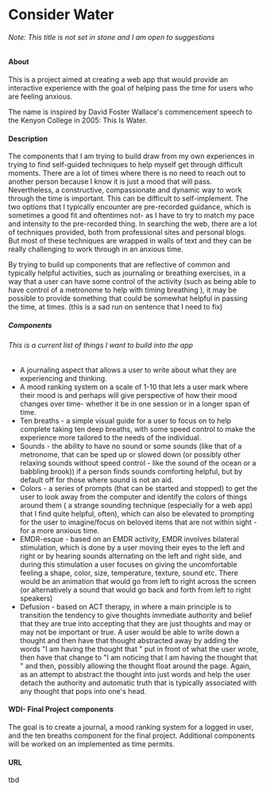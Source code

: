 # Consider Water
###### Note: This title is not set in stone and I am open to suggestions

#### About
 This is a project aimed at creating a web app that would provide an interactive experience with the goal of helping pass the time for users who are feeling anxious.

 The name is inspired by David Foster Wallace's commencement speech to the Kenyon College in 2005: This Is Water.  


#### Description
  The components that I am trying to build draw from my own experiences in trying to find self-guided techniques to help myself get through difficult moments.  There are a lot of times where there is no need to reach out to another person because I know it is just a mood that will pass. Nevertheless, a constructive, compassionate and dynamic way to work through the time is important. This can be difficult to self-implement. The two options that I typically encounter are pre-recorded guidance, which is sometimes a good fit and oftentimes not- as I have to try to match my pace and intensity to the pre-recorded thing. In searching the web, there are a lot of techniques provided, both from professional sites and personal blogs. But most of these techniques are wrapped in walls of text and they can be really challenging to work through in an anxious time.  

  By trying to build up components that are reflective of common and typically helpful activities, such as journaling or breathing exercises, in a way that a user can have some control of the activity (such as being able to have control of a metronome to help with timing breathing ), it may be possible to provide something that could be somewhat helpful in passing the time, at times. (this is a sad run on sentence that I need to fix)

##### Components

###### This is a current list of things I want to build into the app

 - A journaling aspect that allows a user to write about what they are experiencing and thinking.
 - A mood ranking system on a scale of 1-10 that lets a user mark where their mood is and perhaps will give perspective of how their mood changes over time- whether it be in one session or in a longer span of time.
 - Ten breaths - a simple visual guide for a user to focus on to help complete taking ten deep breaths, with some speed control to make the experience more tailored to the needs of the individual.
 - Sounds - the ability to have no sound or some sounds (like that of a metronome, that can be sped up or slowed down (or possibly other relaxing sounds without speed control - like the sound of the ocean or a babbling brook)) if a person finds sounds comforting helpful, but by default off for those where sound is not an aid.
 - Colors - a series of prompts (that can be started and stopped) to get the user to look away from the computer and identify the colors of things around them ( a strange sounding technique (especially for a web app) that I find quite helpful, often), which can also be elevated to prompting for the user to imagine/focus on beloved items that are not within sight -for a more anxious time.
 - EMDR-esque - based on an EMDR activity, EMDR involves bilateral stimulation, which is done by a user moving their eyes to the left and right or by hearing sounds alternating on the left and right side, and during this stimulation a user focuses on giving the uncomfortable feeling a shape, color, size, temperature, texture, sound etc. There would be an animation that would go from left to right across the screen (or alternatively a sound that would go back and forth from left to right speakers)
 - Defusion - based on ACT therapy, in where a main principle is to transition the tendency to give thoughts immediate authority and belief that they are true into accepting that they are just thoughts and may or may not be important or true. A user would be able to write down a thought and then have that thought abstracted away by adding the words "I am having the thought that " put in front of what the user wrote, then have that change to "I am noticing that I am having the thought that " and then, possibly allowing the thought float around the page. Again, as an attempt to abstract the thought into just words and help the user detach the authority and automatic truth that is typically associated with any thought that pops into one's head.

#### WDI- Final Project components
 The goal is to create a journal, a mood ranking system for a logged in user, and the ten breaths component for the final project. Additional components will be worked on an implemented as time permits.

#### URL
 tbd
